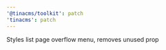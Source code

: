 ```yaml
---
'@tinacms/toolkit': patch
'tinacms': patch
---
```


Styles list page overflow menu, removes unused prop
